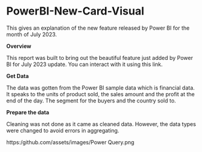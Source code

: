 # PowerBI-New-Card-Visual
This gives an explanation of the new feature released by Power BI for the month of July 2023. 

**Overview**

This report was built to bring out the beautiful feature just added by Power BI for July 2023 update. You can interact with it using this link. 

**Get Data**

The data was gotten from the Power BI sample data which is financial data. It speaks to the units of product sold, the sales amount and the profit at the end of the day. The segment for the buyers and the country sold to. 

**Prepare the data**

Cleaning was not done as it came as cleaned data. However, the data types were changed to avoid errors in aggregating. 

https:/github.com/assets/images/Power Query.png

